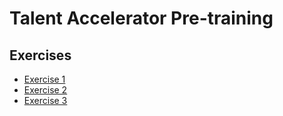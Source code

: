 # Talent Accelerator Pre-training

## Exercises

- [Exercise 1](exercises/contributing-git-repositories-teams.md)
- [Exercise 2](exercises/object-oriented-programming.md)
- [Exercise 3](exercises/sql.md)